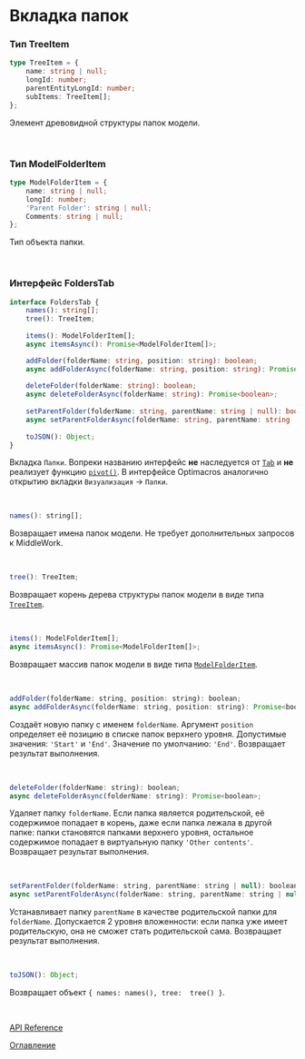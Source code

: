 # Вкладка папок

### Тип TreeItem<a name="tree-item"></a>
```ts
type TreeItem = {
	name: string | null;
	longId: number;
	parentEntityLongId: number;
	subItems: TreeItem[];
};
```
Элемент древовидной структуры папок модели.

&nbsp;

### Тип ModelFolderItem<a name="model-folder-item"></a>
```ts
type ModelFolderItem = {
	name: string | null;
	longId: number;
	'Parent Folder': string | null;
	Comments: string | null;
};
```
Тип объекта папки.

&nbsp;

### Интерфейс FoldersTab<a name="folders-tab"></a>
```ts
interface FoldersTab {
	names(): string[];
	tree(): TreeItem;
	
	items(): ModelFolderItem[];
	async itemsAsync(): Promise<ModelFolderItem[]>;

	addFolder(folderName: string, position: string): boolean;
	async addFolderAsync(folderName: string, position: string): Promise<boolean>;
	
	deleteFolder(folderName: string): boolean;
	async deleteFolderAsync(folderName: string): Promise<boolean>;
	
	setParentFolder(folderName: string, parentName: string | null): boolean;
	async setParentFolderAsync(folderName: string, parentName: string | null): Promise<boolean>;
	
	toJSON(): Object;
}
```
Вкладка `Папки`. Вопреки названию интерфейс **не** наследуется от [`Tab`](./views.md#tab) и **не** реализует функцию [`pivot()`](./views.md#tab.pivot). В интерфейсе Optimacros аналогично открытию вкладки `Визуализация` -> `Папки`.

&nbsp;

```js
names(): string[];
```
Возвращает имена папок модели. Не требует дополнительных запросов к MiddleWork.

&nbsp;

```js
tree(): TreeItem;
```
Возвращает корень дерева структуры папок модели в виде типа [`TreeItem`](#tree-item).

&nbsp;

```js
items(): ModelFolderItem[];
async itemsAsync(): Promise<ModelFolderItem[]>;
```
Возвращает массив папок модели в виде типа [`ModelFolderItem`](#model-folder-item).

&nbsp;

```js
addFolder(folderName: string, position: string): boolean;
async addFolderAsync(folderName: string, position: string): Promise<boolean>;
```
Создаёт новую папку  с именем `folderName`. Аргумент `position` определяет её позицию в списке папок верхнего уровня. Допустимые значения: `'Start'` и `'End'`. Значение по умолчанию: `'End'`. Возвращает результат выполнения.

&nbsp;

```js
deleteFolder(folderName: string): boolean;
async deleteFolderAsync(folderName: string): Promise<boolean>;
```
Удаляет папку `folderName`. Если папка является родительской, её содержимое попадает в корень, даже если папка лежала в другой папке: папки становятся папками верхнего уровня, остальное содержимое попадает в виртуальную папку `'Other contents'`. Возвращает результат выполнения.

&nbsp;

```js
setParentFolder(folderName: string, parentName: string | null): boolean;
async setParentFolderAsync(folderName: string, parentName: string | null): Promise<boolean>;
```
Устанавливает папку `parentName` в качестве родительской папки для `folderName`. Допускается 2 уровня вложенности: если папка уже имеет родительскую, она не сможет стать родительской сама. Возвращает результат выполнения.

&nbsp;

```js
toJSON(): Object;
```
Возвращает объект 
`{
	names: names(),
	tree:  tree()
}`.


&nbsp;

[API Reference](API.md)

[Оглавление](../README.md)
